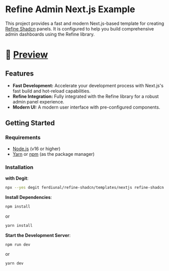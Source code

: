 # Refine Admin Next.js Example

This project provides a fast and modern Next.js-based template for creating [Refine Shadcn](https://github.com/ferdiunal/refine-shadcn) panels. It is configured to help you build comprehensive admin dashboards using the Refine library.

# 💪 [Preview](https://refine-shadcn-next.vercel.app)

## Features

- **Fast Development:** Accelerate your development process with Next.js's fast build and hot-reload capabilities.
- **Refine Integration:** Fully integrated with the Refine library for a robust admin panel experience.
- **Modern UI:** A modern user interface with pre-configured components.

## Getting Started

### Requirements

- [Node.js](https://nodejs.org/) (v16 or higher)
- [Yarn](https://yarnpkg.com/) or [npm](https://www.npmjs.com/) (as the package manager)

### Installation

**with Degit**:

```bash
npx --yes degit ferdiunal/refine-shadcn/templates/nextjs refine-shadcn --force
```

**Install Dependencies**:

```bash
npm install
```
or
```bash
yarn install
```
**Start the Development Server**:
```bash
npm run dev
```
or
```bash
yarn dev
```
